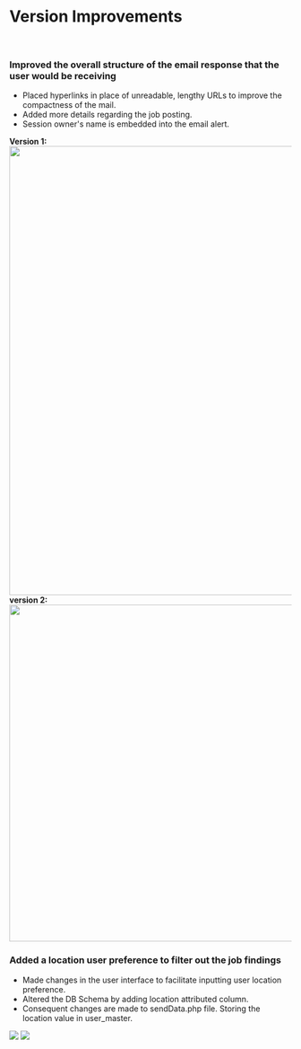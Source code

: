 <h1> Version Improvements</h1><br/>
<h3> Improved the overall structure of the email response that the user would be receiving</h3>
<ul>
  <li> Placed hyperlinks in place of unreadable, lengthy URLs to improve the compactness of the mail. </li>
  <li> Added more details regarding the job posting.</li>
  <li> Session owner's name is embedded into the email alert.</li>
</ul>
  <b>Version 1:</b><br/>
  <img src = https://user-images.githubusercontent.com/32881355/140088486-3ac2dd5a-ec0e-40fe-be9e-3883f32e8713.png width="800"  /><br/>
  <b>version 2:</b> <br/>
  <img src = https://user-images.githubusercontent.com/32881355/140088347-8491f35b-172a-43d2-a6de-b0e399145052.png width="600"  /><br/>

<h3> Added a location user preference to filter out the job findings</h3>
<ul>
  <li> Made changes in the user interface to facilitate inputting user location preference.</li>
  <li> Altered the DB Schema by adding location attributed column.</li>
  <li> Consequent changes are made to sendData.php file. Storing the location value in user_master.</li>
</ul>
<img src = https://user-images.githubusercontent.com/32881355/140442508-807db38d-198b-4b45-b9b8-816e16f212e4.jpeg />
<img src = https://user-images.githubusercontent.com/32881355/140442568-3f3c04cf-9bb1-4551-b338-cb6d2bfd584f.jpeg />
